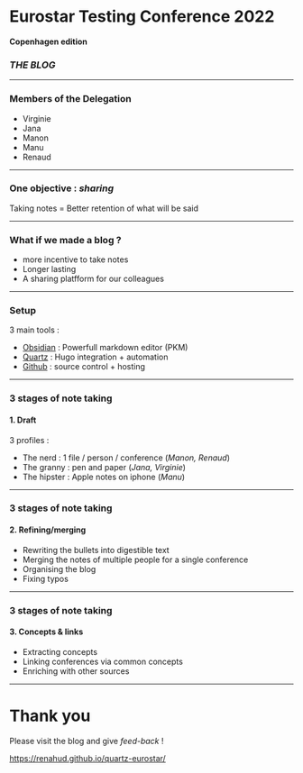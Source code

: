 # Eurostar Testing Conference 2022
**Copenhagen edition**
### _THE BLOG_

---

### Members of the Delegation
- Virginie
- Jana
- Manon
- Manu
- Renaud
---
### One objective : _sharing_

 Taking notes = Better retention of what will be said

---
### What if we made a blog ?

- more incentive to take notes
- Longer lasting
- A sharing platfform for our colleagues

---
### Setup
 3 main tools :
- [Obsidian](https://obsidian.md/) : Powerfull markdown editor (PKM)
 - [Quartz](https://quartz.jzhao.xyz/) : Hugo integration + automation
 - [Github](https://github.com/) : source control + hosting 

---
### 3 stages of note taking

#### 1. Draft
3 profiles :
- The nerd : 1 file / person / conference (_Manon, Renaud_)
- The granny : pen and paper (_Jana, Virginie_)
- The hipster : Apple notes on iphone (_Manu_)

---
### 3 stages of note taking

#### 2. Refining/merging

- Rewriting the bullets into digestible text
- Merging the notes of multiple people for a single conference
- Organising the blog
- Fixing typos

---
### 3 stages of note taking

#### 3. Concepts & links

- Extracting concepts
- Linking conferences via common concepts
- Enriching with other sources

---
# **Thank you**

Please visit the blog and give _feed-back_ !

https://renahud.github.io/quartz-eurostar/